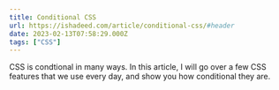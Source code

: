 ```yaml
---
title: Conditional CSS
url: https://ishadeed.com/article/conditional-css/#header
date: 2023-02-13T07:58:29.000Z
tags: ["CSS"]
---
```


CSS is condtional in many ways. In this article, I will go over a few CSS features that we use every day, and show you how conditional they are.
